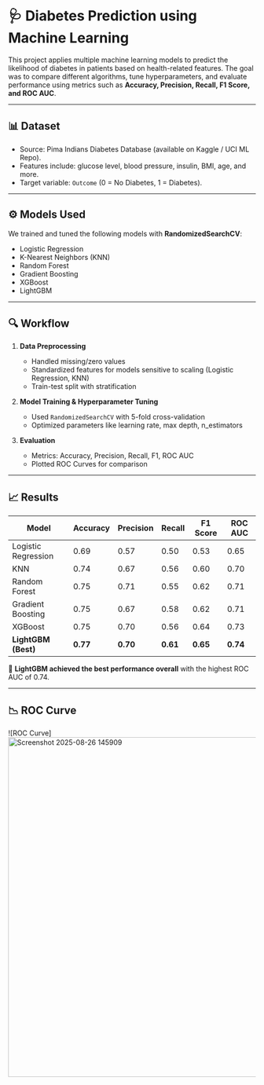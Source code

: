 # 🩺 Diabetes Prediction using Machine Learning
This project applies multiple machine learning models to predict the likelihood of diabetes in patients based on health-related features. The goal was to compare different algorithms, tune hyperparameters, and evaluate performance using metrics such as **Accuracy, Precision, Recall, F1 Score, and ROC AUC**.

---

## 📊 Dataset
- Source: Pima Indians Diabetes Database (available on Kaggle / UCI ML Repo).
- Features include: glucose level, blood pressure, insulin, BMI, age, and more.
- Target variable: `Outcome` (0 = No Diabetes, 1 = Diabetes).

---

## ⚙️ Models Used
We trained and tuned the following models with **RandomizedSearchCV**:
- Logistic Regression
- K-Nearest Neighbors (KNN)
- Random Forest
- Gradient Boosting
- XGBoost
- LightGBM

---

## 🔍 Workflow
1. **Data Preprocessing**
   - Handled missing/zero values
   - Standardized features for models sensitive to scaling (Logistic Regression, KNN)
   - Train-test split with stratification

2. **Model Training & Hyperparameter Tuning**
   - Used `RandomizedSearchCV` with 5-fold cross-validation
   - Optimized parameters like learning rate, max depth, n_estimators

3. **Evaluation**
   - Metrics: Accuracy, Precision, Recall, F1, ROC AUC
   - Plotted ROC Curves for comparison

---

## 📈 Results

| Model                 | Accuracy | Precision | Recall | F1 Score | ROC AUC |
|------------------------|----------|-----------|--------|----------|---------|
| Logistic Regression    | 0.69     | 0.57      | 0.50   | 0.53     | 0.65    |
| KNN                    | 0.74     | 0.67      | 0.56   | 0.60     | 0.70    |
| Random Forest          | 0.75     | 0.71      | 0.55   | 0.62     | 0.71    |
| Gradient Boosting      | 0.75     | 0.67      | 0.58   | 0.62     | 0.71    |
| XGBoost                | 0.75     | 0.70      | 0.56   | 0.64     | 0.73    |
| **LightGBM (Best)**    | **0.77** | **0.70**  | **0.61** | **0.65** | **0.74** |

📌 **LightGBM achieved the best performance overall** with the highest ROC AUC of 0.74.

---

## 📉 ROC Curve

![ROC Curve]<img width="959" height="692" alt="Screenshot 2025-08-26 145909" src="https://github.com/user-attachments/assets/f45b5f03-e023-4dbd-84a7-c58f2a5321ae" />



